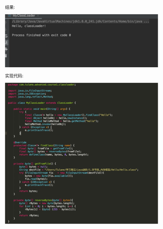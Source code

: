 

结果:

![76068d327cc7e6f0f804adbf0358c602](../images/76068d327cc7e6f0f804adbf0358c602.png)



实现代码:

![eafeec5558906629b52f39a711e75ae6](../images/eafeec5558906629b52f39a711e75ae6.png)
